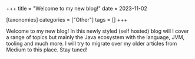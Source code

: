 +++
title = "Welcome to my new blog!"
date = 2023-11-02

[taxonomies]
categories = ["Other"]
tags = []
+++

Welcome to my new blog! In this newly styled (self hosted) blog will I cover a range of topics but mainly the Java ecosystem with the language, JVM, tooling and much more. I will try to migrate over my older articles from Medium to this place. Stay tuned! 
<!-- more -->
